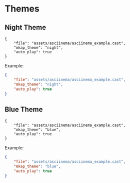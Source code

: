 # Themes

## Night Theme

```asciinema-player
{
    "file": "assets/asciinema/asciinema_example.cast",
    "mkap_theme": "night",
    "auto_play": true
}
```

Example:

```json
{
    "file": "assets/asciinema/asciinema_example.cast",
    "mkap_theme": "night",
    "auto_play": true
}
```

## Blue Theme

```asciinema-player
{
    "file": "assets/asciinema/asciinema_example.cast",
    "mkap_theme": "blue",
    "auto_play": true
}
```

Example:

```json
{
    "file": "assets/asciinema/asciinema_example.cast",
    "mkap_theme": "blue",
    "auto_play": true
}
```
